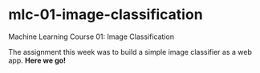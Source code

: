 # mlc-01-image-classification
Machine Learning Course 01: Image Classification

The assignment this week was to build a simple image classifier as a web app.
**Here we go!**
